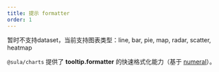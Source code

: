 ```yaml
---
title: 提示 formatter
order: 1
---
```


<Alert>暂时不支持dataset，当前支持图表类型：line, bar, pie, map, radar, scatter, heatmap</Alert>

`@sula/charts` 提供了 **tooltip.formatter** 的快速格式化能力（基于 [numeral](http://numeraljs.com/)）。

<code src="./formatteritem.jsx" />

<code title="trigger: axis 格式化" src="./formatteraxis.jsx" />

<code title="各种图的格式化展示" src="./formatterall.jsx" />